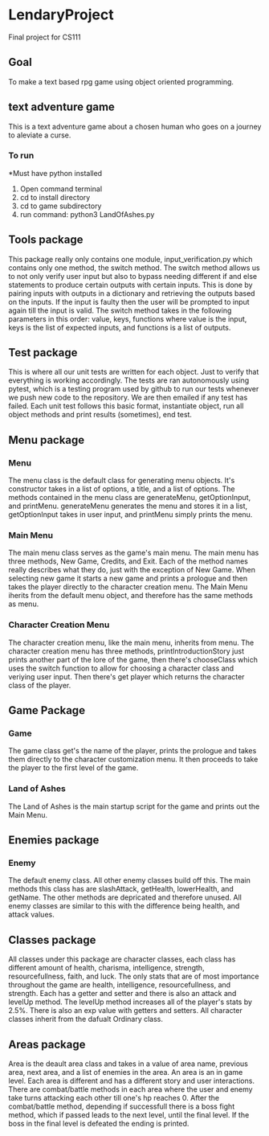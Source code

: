 # LendaryProject
Final project for CS111

## Goal
To make a text based rpg game using object oriented programming.

## text adventure game

This is a text adventure game about a chosen human who goes on a journey to aleviate a curse. 
### To run
*Must have python installed
1. Open command terminal
2. cd to install directory
3. cd to game subdirectory
4. run command: python3 LandOfAshes.py
## Tools package

This package really only contains one module, input_verification.py which contains only one method, the switch method.
The switch method allows us to not only verify user input but also to bypass needing different if and else statements
to produce certain outputs with certain inputs. This is done by pairing inputs with outputs in a dictionary and retrieving the outputs based on the inputs. If the input is faulty then the user will be prompted to input again till the input is valid. The switch method takes in the following parameters in this order: value, keys, functions where value is the input, keys is the list of expected inputs, and functions is a list of outputs. 

## Test package

This is where all our unit tests are written for each object. Just to verify that everything is working accordingly. The tests are ran autonomously using pytest, which is a testing program used by github to run our tests whenever we push new code to the repository. We are then emailed if any test has failed. Each unit test follows this basic format, instantiate object, run all object methods and print results (sometimes), end test.

## Menu package
### Menu
The menu class is the default class for generating menu objects. It's constructor takes in a list of options, a title, and a list of options. The methods contained in the menu class are generateMenu, getOptionInput, and printMenu. generateMenu generates the menu and stores it in a list, getOptionInput takes in user input, and printMenu simply prints the menu.

### Main Menu
The main menu class serves as the game's main menu. The main menu has three methods, New Game, Credits, and Exit. Each of the method names really describes what they do, just with the exception of New Game. When selecting new game it starts a new game and prints a prologue and then takes the player directly to the character creation menu. The Main Menu iherits from the default menu object, and therefore has the same methods as menu.

### Character Creation Menu
The character creation menu, like the main menu, inherits from menu. The character creation menu has three methods, printIntroductionStory just prints another part of the lore of the game, then there's chooseClass which uses the switch function to allow for choosing a character class and veriying user input. Then there's get player which returns the character class of the player.

## Game Package
### Game
The game class get's the name of the player, prints the prologue and takes them directly to the character customization menu.
It then proceeds to take the player to the first level of the game.

### Land of Ashes
The Land of Ashes is the main startup script for the game and prints out the Main Menu.

## Enemies package
### Enemy
The default enemy class. All other enemy classes build off this. The main methods this class has are slashAttack, getHealth, lowerHealth, and getName. The other methods are depricated and therefore unused. All enemy classes are similar to this with the difference being health, and attack values.

## Classes package
All classes under this package are character classes, each class has different amount of health, charisma, intelligence, strength, resourcefullness, faith, and luck. The only stats that are of most importance throughout the game are health, intelligence, resourcefullness, and strength. Each has a getter and setter and there is also an attack and levelUp method. The levelUp method increases all of the player's stats by 2.5%. There is also an exp value with getters and setters. All character classes inherit from the dafualt Ordinary class.

## Areas package
Area is the deault area class and takes in a value of area name, previous area, next area, and a list of enemies in the area. An area is an in game level. Each area is different and has a different story and user interactions. There are combat/battle methods in each area where the user and enemy take turns attacking each other till one's hp reaches 0. After the combat/battle method, depending if successfull there is a boss fight method, which if passed leads to the next level, until the final level. If the boss in the final level is defeated the ending is printed.
